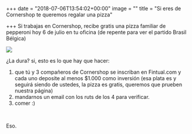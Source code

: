 +++
date = "2018-07-06T13:54:02+00:00"
image = ""
title = "Si eres de Cornershop te queremos regalar una pizza"

+++
Si trabajas en Cornershop, recibe gratis una pizza familiar de pepperoni hoy 6 de julio en tu oficina (de repente para ver el partido Brasil Bélgica)

![](/uploads/pizza-1344720_640.jpg)

¿La dura? si, esto es lo que hay que hacer:

1. que tú y 3 compañeros de Cornershop se inscriban en Fintual.com y cada uno deposite al menos $1.000 como inversión (esa plata es y seguirá siendo de ustedes, la pizza es gratis, queremos que prueben nuestra página)
2. mandarnos un email con los ruts de los 4 para verificar.
3. comer :)

<br>

Eso.